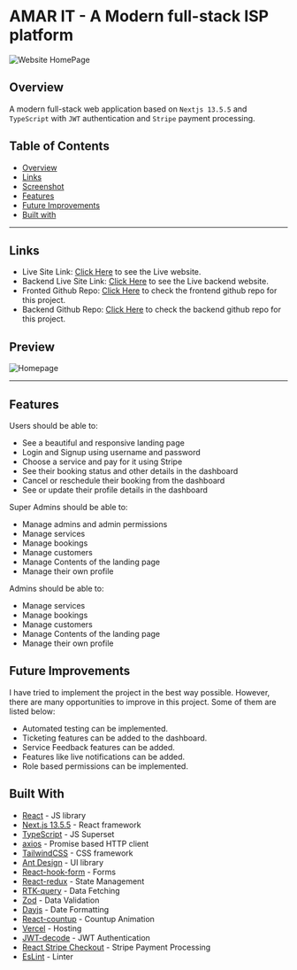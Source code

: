 # AMAR IT - A Modern full-stack ISP platform

![Website HomePage](./assets/ss/Amar%20IT%20Banner.png)

## Overview

A modern full-stack web application based on `Nextjs 13.5.5` and `TypeScript` with `JWT` authentication and `Stripe` payment processing.

## Table of Contents

- [Overview](#overview)
- [Links](#links) <!-- - [How to run](#how-to-run) -->
- [Screenshot](#preview)
- [Features](#features)
- [Future Improvements](#future-improvements)
- [Built with](#built-with)

---

## Links

- Live Site Link: [Click Here](https://amar-it-frontend.vercel.app/) to see the Live website.
- Backend Live Site Link: [Click Here](https://amar-it-frontend.vercel.app/) to see the Live backend website.
- Fronted Github Repo: [Click Here](https://github.com/kamrulsaad/amar-it-frontend) to check the frontend github repo for this project.
- Backend Github Repo: [Click Here](https://github.com/kamrulsaad/amar-it-backend) to check the backend github repo for this project.

## Preview

![Homepage](./assets/ss/1.png)

---

<!-- ## How to run

- Clone the project (both client and server side) from the github repo.
- Run `yarn install` to install all the dependencies.
- Run `yarn prisma migrate dev --name init` to migrate the database. (You need to have postgres installed in your system)
- Run `yarn run dev` to run the project. -->

## Features

Users should be able to:

- See a beautiful and responsive landing page
- Login and Signup using username and password
- Choose a service and pay for it using Stripe
- See their booking status and other details in the dashboard
- Cancel or reschedule their booking from the dashboard
- See or update their profile details in the dashboard

Super Admins should be able to:

- Manage admins and admin permissions
- Manage services
- Manage bookings
- Manage customers
- Manage Contents of the landing page
- Manage their own profile

Admins should be able to:

- Manage services
- Manage bookings
- Manage customers
- Manage Contents of the landing page
- Manage their own profile

## Future Improvements

I have tried to implement the project in the best way possible. However, there are many opportunities to improve in this project. Some of them are listed below:

- Automated testing can be implemented.
- Ticketing features can be added to the dashboard.
- Service Feedback features can be added.
- Features like live notifications can be added.
- Role based permissions can be implemented.

## Built With

- [React](https://reactjs.org/) - JS library
- [Next.js 13.5.5](https://nextjs.org/) - React framework
- [TypeScript](https://www.typescriptlang.org/) - JS Superset
- [axios](https://axios-http.com/) - Promise based HTTP client
- [TailwindCSS](https://tailwindcss.com/) - CSS framework
- [Ant Design](https://ant.design/) - UI library
- [React-hook-form](https://react-hook-form.com/) - Forms
- [React-redux](https://react-redux.js.org/) - State Management
- [RTK-query](https://redux-toolkit.js.org/rtk-query/overview) - Data Fetching
- [Zod](https://zod.dev/) - Data Validation
- [Dayjs](https://day.js.org/) - Date Formatting
- [React-countup](https://www.npmjs.com/package/react-countup) - Countup Animation
- [Vercel](https://vercel.com/) - Hosting
- [JWT-decode](https://www.npmjs.com/package/jwt-decode) - JWT Authentication
- [React Stripe Checkout](https://www.npmjs.com/package/react-stripe-checkout) - Stripe Payment Processing
- [EsLint](https://eslint.org/) - Linter
